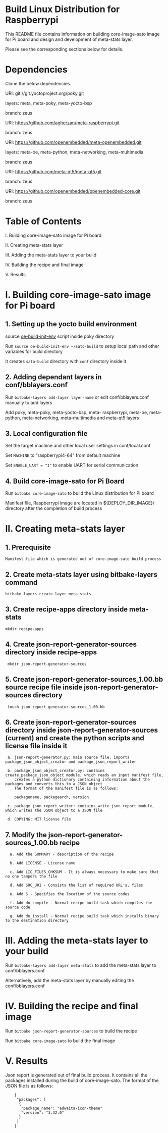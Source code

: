 Build Linux Distribution for Raspberrypi
===========================================

This README file contains information on building core-image-sato image for
Pi board and design and development of meta-stats layer. 

Please see the corresponding sections below for details.

Dependencies
==================================================

  Clone the below dependencies.

  URI: git://git.yoctoproject.org/poky.git
  
  layers: meta, meta-poky, meta-yocto-bsp
  
  branch: zeus
  
  URI: https://github.com/agherzan/meta-raspberrypi.git
  
  branch: zeus
  
  URI: https://github.com/openembedded/meta-openembedded.git
  
  layers: meta-oe, meta-python, meta-networking, meta-multimedia
  
  branch: zeus
  
  URI: https://github.com/meta-qt5/meta-qt5.git
  
  branch: zeus
  
  URI: https://github.com/openembedded/openembedded-core.git
  
  branch: zeus
  
Table of Contents
==============================================

  I. Building core-image-sato image for Pi board
  
  II. Creating meta-stats layer
  
  III. Adding the meta-stats layer to your build
  
  IV. Building the recipe and final image
  
  V. Results
  
# I. Building core-image-sato image for Pi board

## 1. Setting up the yocto build environment

  source [oe-build-init-env](https://www.yoctoproject.org/docs/1.8/ref-manual/ref-manual.html#structure-core-script) script inside poky directory
   
  Run `source oe-build-init-env ~/sato-build` to setup local path
  and other variables for build directory
  
  It creates `sato-build` directory with `conf` directory inside it
  
## 2. Adding dependant layers in conf/bblayers.conf
  
  Run `bitbake-layers add-layer layer-name`
  or edit conf/bblayers.conf manually to add layers
  
  Add poky, meta-poky, meta-yocto-bsp, meta-
  raspberrypi, meta-oe, meta-python, meta-networking, meta-multimedia
  and meta-qt5 layers
  
## 3. Local configuration file

  Set the target machine and other local user settings in conf/local.conf
  
  Set `MACHINE` to "raspberrypi4-64" from default machine
  
  Set `ENABLE_UART = "1"` to enable UART for serial communication
  
## 4. Build core-image-sato for Pi Board

  Run `bitbake core-image-sato` to build the Linux distribution for Pi board
  
  Manifest file, Raspberrypi image are located in ${DEPLOY_DIR_IMAGE}/ directory
  after the completion of build process
  
# II. Creating meta-stats layer

## 1. Prerequisite

    Manifest file which is generated out of core-image-sato build process

## 2. Create meta-stats layer using bitbake-layers command

    bitbake-layers create-layer meta-stats

## 3. Create recipe-apps directory inside meta-stats

    mkdir recipe-apps

## 4. Create json-report-generator-sources directory inside recipe-apps

     mkdir json-report-generator-sources

## 5. Create json-report-generator-sources_1.00.bb source recipe file inside json-report-generator-sources directory

     touch json-report-generator-sources_1.00.bb

## 6. Create json-report-generator-sources directory inside json-report-generator-sources (current) and create the python scripts and license file inside it 

     a. json-report-generator.py: main source file, imports package_json_object_creator and package_json_report_writer

     b. package_json_object_creator.py: contains create_package_json_object module, which reads an input manifest file,
        creates a python dictionary containing information about the packages and converts this to a JSON object
        The format of the manifest file is as follows:
        
        packagename, packagearch, version
        
     c. package_json_report_writer: contains write_json_report module, which writes the JSON object to a JSON file
            
     d. COPYING: MIT license file
        
## 7. Modify the json-report-generator-sources_1.00.bb recipe
      a. Add the SUMMARY - description of the recipe
      
      b. Add LICENSE - License name
      
      c. Add LIC_FILES_CHKSUM - It is always necessary to make sure that no one tampers the file
      
      d. Add SRC_URI - Consists the list of required URL's, files
      
      e. Add S - Specifies the location of the source codes
      
      f. Add do_compile - Normal recipe build task which compiles the source code
      
      g. Add do_install - Normal recipe build task which installs binary to the destination directory
      
#  III. Adding the meta-stats layer to your build

   Run `bitbake-layers add-layer meta-stats` to add the meta-stats layer to conf/bblayers.conf

   Alternatively, add the meta-stats layer by manually editing the conf/bblayers.conf
   
# IV. Building the recipe and final image

   Run `bitbake json-report-generator-sources` to build the recipe

   Run `bitbake core-image-sato` to build the final image
   
# V. Results

  Json report is generated out of final build process.
  It contains all the packages installed during the build of core-image-sato.
  The format of the JSON file is as follows:
        
        {
         "packages": [
          {
           "package_name": "adwaita-icon-theme"
           "version": "3.32.0"
          }
         ]
        }
